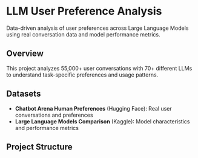 # LLM User Preference Analysis

Data-driven analysis of user preferences across Large Language Models using real conversation data and model performance metrics.

## Overview
This project analyzes 55,000+ user conversations with 70+ different LLMs to understand task-specific preferences and usage patterns.

## Datasets
- **Chatbot Arena Human Preferences** (Hugging Face): Real user conversations and preferences
- **Large Language Models Comparison** (Kaggle): Model characteristics and performance metrics

## Project Structure